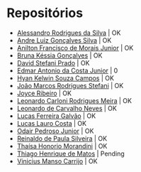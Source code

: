 # Repositórios

* [Alessandro Rodrigues da Silva](https://github.com/alessandrorsilva/unifacef-react-typescript) | OK
* [Andre Luiz Gonçalves Silva](https://github.com/andrebetta123/unifacef-react-typescript) | OK
* [Anilton Francisco de Morais Junior](https://github.com/AniltonMoraisJr/aulaReactJS) | OK
* [Bruna Késsia Gonçalves](https://github.com/brugoncalves/unifacef-react-typescript) | OK
* [David Stefani Prado](https://github.com/DavidPrado/posaulareact) | OK
* [Edmar Antonio da Costa Junior]() | 0
* [Hyan Kelwin Souza Campos](https://github.com/hyankelwin/reactjs-typescript-unifacef) | OK
* [João Marcos Rodrigues Stefani](https://github.com/JoaoStefani/unifacef-react-typescript) | OK
* [Joyce Ribeiro](https://github.com/riberjoy/unifacef-react-typescript/tree/master) | OK
* [Leonardo Carloni Rodrigues Meira](https://github.com/LeoCarloni/unifacef-react-typescript) | OK
* [Leonardo de Carvalho Neves](https://github.com/neves-c-leonardo/projeto-react-unifacef/tree/master) | OK
* [Lucas Ferreira Galvão](https://github.com/lucasferreiragalvao/projeto-reactjs-typescript-unifacef) | OK
* [Lucas Lauro Costa](https://github.com/LucasLauro96/react-facef) | OK
* [Odair Pedroso Junior](https://github.com/odair-pedroso/react-unifacef) | OK
* [Reinaldo de Paula Silveira](https://github.com/rpsilveira/projeto-react-unifacef) | OK
* [Thaísa Honorio Morandini](https://github.com/thaisamorandini89/unifacefreactapp) | OK
* [Thiago Henrique de Matos](https://github.com/ThiagoHMatos) | Pending
* [Vinicius Manso Carrijo](https://github.com/ViniciusCarrijo/react-facef) | OK
